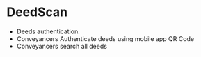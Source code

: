 # DeedScan


* Deeds authentication.  
* Conveyancers Authenticate deeds using mobile app QR Code
* Conveyancers search all deeds
